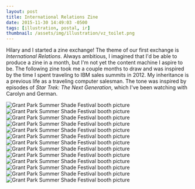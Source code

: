```yaml
---
layout: post
title: International Relations Zine
date: 2015-11-30 14:49:03 -0500
tags: [illustration, postal, ir]
thumbnail: /assets/img/illustration/vz_toilet.png
---
```


Hilary and I started a zine exchange! The theme of our first exchange is _International Relations_. Always ambitious, I imagined that I'd be able to produce a zine in a month, but I'm not yet the content machine I aspire to be. The following zine took me a couple months to draw and was inspired by the time I spent traveling to IBM sales summits in 2012. My inheritance is a previous life as a traveling computer salesman. The tone was inspired by episodes of _Star Trek: The Next Generation_, which I've been watching with Carolyn and German.

<div class="row">
  <div class="col-lg-12 pt-4">
  	<img src="/assets/img/ir_zine/vz_title_1.png" alt="Grant Park Summer Shade Festival booth picture"/>
  </div>
  <div class="col-lg-12 pt-4">
  	<img src="/assets/img/ir_zine/vz_security_line_2.png" alt="Grant Park Summer Shade Festival booth picture"/>
  </div>
  <div class="col-lg-12 pt-4">
  	<img src="/assets/img/ir_zine/vz_likes_3.png" alt="Grant Park Summer Shade Festival booth picture"/>
  </div>
  <div class="col-lg-12 pt-4">
  	<img src="/assets/img/ir_zine/vz_nerve_4.png" alt="Grant Park Summer Shade Festival booth picture"/>
  </div>
  <div class="col-lg-12 pt-4">
    <img src="/assets/img/ir_zine/vz_migrating_5.png" alt="Grant Park Summer Shade Festival booth picture"/>
  </div>
  <div class="col-lg-12 pt-4">
    <img src="/assets/img/ir_zine/vz_cell_6.png" alt="Grant Park Summer Shade Festival booth picture"/>
  </div>
  <div class="col-lg-12 pt-4">
    <img src="/assets/img/ir_zine/vz_cell_7.png" alt="Grant Park Summer Shade Festival booth picture"/>
  </div>
  <div class="col-lg-12 pt-4">
    <img src="/assets/img/ir_zine/vz_airplane_8.png" alt="Grant Park Summer Shade Festival booth picture"/>
  </div>
  <div class="col-lg-12 pt-4">
    <img src="/assets/img/ir_zine/vz_arrival_9.png" alt="Grant Park Summer Shade Festival booth picture"/>
  </div>
  <div class="col-lg-12 pt-4">
    <img src="/assets/img/ir_zine/vz_dislikes_10.png" alt="Grant Park Summer Shade Festival booth picture"/>
  </div>
  <div class="col-lg-12 pt-4">
    <img src="/assets/img/ir_zine/vz_museum_11.png" alt="Grant Park Summer Shade Festival booth picture"/>
  </div>
  <div class="col-lg-12 pt-4">
    <img src="/assets/img/ir_zine/vz_bar_12.png" alt="Grant Park Summer Shade Festival booth picture"/>
  </div>
  <div class="col-lg-12 pt-4">
    <img src="/assets/img/ir_zine/vz_final_airplane_13.png" alt="Grant Park Summer Shade Festival booth picture"/>
  </div>
</div>
